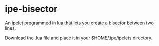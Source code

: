 # ipe-bisector
An ipelet programmed in lua that lets you create a bisector between two lines.

Download the .lua file and place it in your $HOME/.ipe/ipelets directory.
